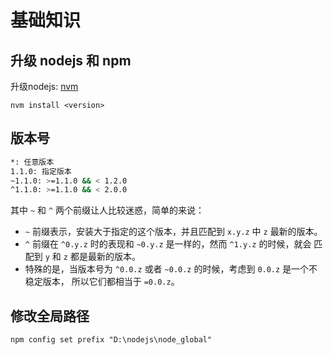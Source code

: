 # 基础知识
<!-- toc -->

## 升级 nodejs 和 npm
升级nodejs: [nvm](https://github.com/creationix/nvm)
```
nvm install <version>
```

## 版本号
```bash
*: 任意版本
1.1.0: 指定版本
~1.1.0: >=1.1.0 && < 1.2.0
^1.1.0: >=1.1.0 && < 2.0.0
```
其中 `~` 和 `^` 两个前缀让人比较迷惑，简单的来说：  
* `~` 前缀表示，安装大于指定的这个版本，并且匹配到 `x.y.z` 中 `z` 最新的版本。  
* `^` 前缀在 `^0.y.z` 时的表现和 `~0.y.z` 是一样的，然而 `^1.y.z` 的时候，就会 匹配到 `y` 和 `z` 都是最新的版本。  
* 特殊的是，当版本号为 `^0.0.z` 或者 `~0.0.z` 的时候，考虑到 `0.0.z` 是一个不稳定版本， 所以它们都相当于 `=0.0.z`。

## 修改全局路径
```
npm config set prefix "D:\nodejs\node_global"
```
